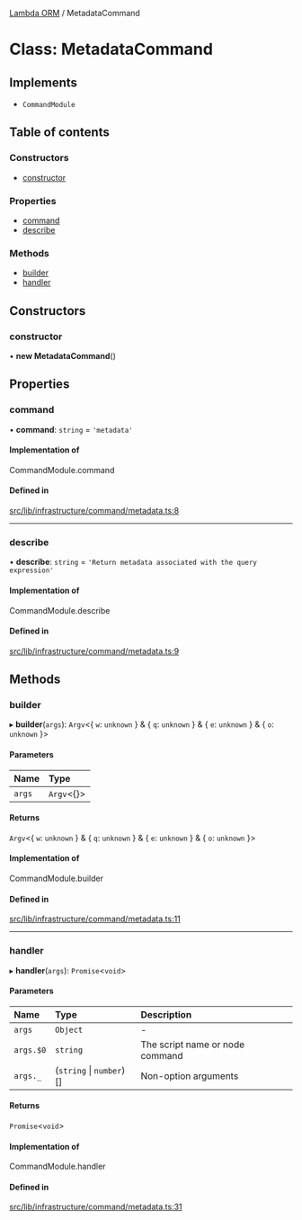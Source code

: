 [Lambda ORM](../README.md) / MetadataCommand

# Class: MetadataCommand

## Implements

- `CommandModule`

## Table of contents

### Constructors

- [constructor](MetadataCommand.md#constructor)

### Properties

- [command](MetadataCommand.md#command)
- [describe](MetadataCommand.md#describe)

### Methods

- [builder](MetadataCommand.md#builder)
- [handler](MetadataCommand.md#handler)

## Constructors

### constructor

• **new MetadataCommand**()

## Properties

### command

• **command**: `string` = `'metadata'`

#### Implementation of

CommandModule.command

#### Defined in

[src/lib/infrastructure/command/metadata.ts:8](https://github.com/FlavioLionelRita/lambdaorm-cli/blob/31449d7/src/lib/infrastructure/command/metadata.ts#L8)

___

### describe

• **describe**: `string` = `'Return metadata associated with the query expression'`

#### Implementation of

CommandModule.describe

#### Defined in

[src/lib/infrastructure/command/metadata.ts:9](https://github.com/FlavioLionelRita/lambdaorm-cli/blob/31449d7/src/lib/infrastructure/command/metadata.ts#L9)

## Methods

### builder

▸ **builder**(`args`): `Argv`<{ `w`: `unknown`  } & { `q`: `unknown`  } & { `e`: `unknown`  } & { `o`: `unknown`  }\>

#### Parameters

| Name | Type |
| :------ | :------ |
| `args` | `Argv`<{}\> |

#### Returns

`Argv`<{ `w`: `unknown`  } & { `q`: `unknown`  } & { `e`: `unknown`  } & { `o`: `unknown`  }\>

#### Implementation of

CommandModule.builder

#### Defined in

[src/lib/infrastructure/command/metadata.ts:11](https://github.com/FlavioLionelRita/lambdaorm-cli/blob/31449d7/src/lib/infrastructure/command/metadata.ts#L11)

___

### handler

▸ **handler**(`args`): `Promise`<`void`\>

#### Parameters

| Name | Type | Description |
| :------ | :------ | :------ |
| `args` | `Object` | - |
| `args.$0` | `string` | The script name or node command |
| `args._` | (`string` \| `number`)[] | Non-option arguments |

#### Returns

`Promise`<`void`\>

#### Implementation of

CommandModule.handler

#### Defined in

[src/lib/infrastructure/command/metadata.ts:31](https://github.com/FlavioLionelRita/lambdaorm-cli/blob/31449d7/src/lib/infrastructure/command/metadata.ts#L31)
